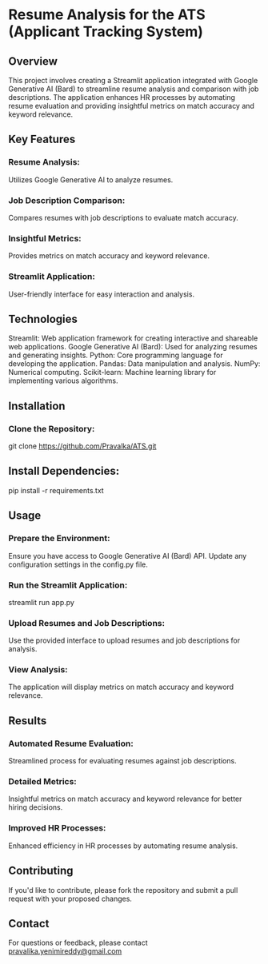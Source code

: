 # Resume Analysis for the ATS (Applicant Tracking System)
## Overview
This project involves creating a Streamlit application integrated with Google Generative AI (Bard) to streamline resume analysis and comparison with job descriptions. The application enhances HR processes by automating resume evaluation and providing insightful metrics on match accuracy and keyword relevance.

## Key Features
### Resume Analysis: 
Utilizes Google Generative AI to analyze resumes.
### Job Description Comparison:
Compares resumes with job descriptions to evaluate match accuracy.
### Insightful Metrics:
Provides metrics on match accuracy and keyword relevance.
### Streamlit Application:
User-friendly interface for easy interaction and analysis.
## Technologies
Streamlit: Web application framework for creating interactive and shareable web applications.
Google Generative AI (Bard): Used for analyzing resumes and generating insights.
Python: Core programming language for developing the application.
Pandas: Data manipulation and analysis.
NumPy: Numerical computing.
Scikit-learn: Machine learning library for implementing various algorithms.
## Installation
### Clone the Repository:
git clone https://github.com/Pravalka/ATS.git
## Install Dependencies:
pip install -r requirements.txt
## Usage
### Prepare the Environment:
Ensure you have access to Google Generative AI (Bard) API.
Update any configuration settings in the config.py file.
### Run the Streamlit Application:
streamlit run app.py
### Upload Resumes and Job Descriptions:
Use the provided interface to upload resumes and job descriptions for analysis.
### View Analysis:
The application will display metrics on match accuracy and keyword relevance.
## Results
### Automated Resume Evaluation: 
Streamlined process for evaluating resumes against job descriptions.
### Detailed Metrics:
Insightful metrics on match accuracy and keyword relevance for better hiring decisions.
### Improved HR Processes:
Enhanced efficiency in HR processes by automating resume analysis.
## Contributing
If you'd like to contribute, please fork the repository and submit a pull request with your proposed changes.
## Contact
For questions or feedback, please contact pravalika.yenimireddy@gmail.com

